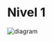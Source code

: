 # Nivel 1

![diagram](https://www.plantuml.com/plantuml/svg/0/TLDDRzD04Br7odzOSY58D9OG9qvrNQjKYi5g6aMSekbwv2oilMO_qiA_GHnwubVaZp6xJkpOb9DttdlpPdPcVMaiQEigEPsy4ZMNha2sixOn7w98m-EY57Rd7fn1pLLjiROBhge82YsWtalNk2XvVv5BgEqwMqOIB1fBq3RnwYUxQ8BrTBACltnUtsytj_SVjylq9lrqFN_ZyHorKVMSIq7U-9RDalOqe-EwOaUSVNV82ZJu5HX8Lu9coX6mLtAFchcAxV7mXpkf5ZEoNVqm5gjvymZaaczYRyRE26W48N5-o-weNSysIadoOyIyDcTA3XQaAbKSCXAmXry-z2ddXQ24Yleyol9JE9AbITOAwE2fj2v5ZSoFIbFvJ1LEOg_Vfazs_g3i2lLUS3-RAnMQfGyh58j_EZsMTvtqIODkCjeZK2w1QfIQPAi-YG8ltoXTv1gD6Md1-QSWE70ugnIVqCFpuNSe5rfayJMxUfUCBB028JFGtz2AkknDqWjFi8u9NHF2Tw9gHXwbKgN431f3efiGjF8cD3oTtA7idrRx7C8xy7W8svVGOI4Sxdp8ZJOz9Blz3k712llo0wSNzjOfkmiCDlGl_V9IEjr_1jx_UPtoT8_1U5axqKkiY-Cl_HS0)

